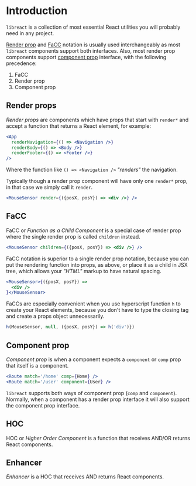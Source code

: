 # Introduction

`libreact` is a collection of most essential React utilities you will probably need in any project.

[Render prop](#render-props) and [FaCC](#facc) notation is usually used interchangeably as most `libreact`
components support both interfaces. Also, most render prop components support
[component prop](#component-prop) interface, with the following precedence:

  1. FaCC
  2. Render prop
  3. Component prop


## Render props

*Render props* are components which have props that start with `render*` and accept a function that
returns a React element, for example:

```jsx
<App
  renderNavigation={() => <Navigation />}
  renderBody={() => <Body />}
  renderFooter={() => <Footer />}
/>
```

Where the function like `() => <Navigation />` *"renders"* the navigation.

Typically though a render prop component will have only one `render*` prop, in that case
we simply call it `render`.

```jsx
<MouseSensor render={({posX, posY}) => <div />} />
```


## FaCC

FaCC or *Function as a Child Component* is a special case of render prop where the single
render prop is called `children` instead.

```jsx
<MouseSensor children={({posX, posY}) => <div />} />
```

FaCC notation is superior to a single render prop notation, because you can put the rendering function into props, as
above, or place it as a child in JSX tree, which allows your *"HTML"* markup to have natural spacing.

```jsx
<MouseSensor>{({posX, posY}) =>
  <div />
}</MouseSensor>
```

FaCCs are especially convenient when you use hyperscript function `h` to create your
React elements, because you don't have to type the closing tag and create a props object unnecessarily.

```js
h(MouseSensor, null, ({posX, posY}) => h('div')})
```


## Component prop

*Component prop* is when a component expects a `component` or `comp` prop that
itself is a component.

```jsx
<Route match='/home' comp={Home} />
<Route match='/user' component={User} />
```

`libreact` supports both ways of component prop (`comp` and `component`). Normally, when a component has a
render prop interface it will also support the component prop interface.


## HOC

HOC or *Higher Order Component* is a function that receives AND/OR returns React components.


## Enhancer

*Enhancer* is a HOC that receives AND returns React components.

